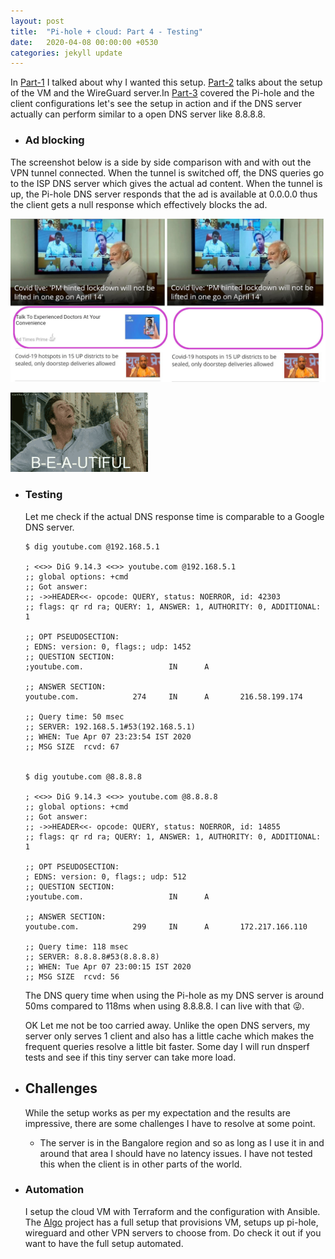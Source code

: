 ```yaml
---
layout: post
title:  "Pi-hole + cloud: Part 4 - Testing"
date:   2020-04-08 00:00:00 +0530
categories: jekyll update
---
```


In [Part-1][part1] I talked about why I wanted this setup. [Part-2][part2] talks about the setup of the VM and the WireGuard server.In [Part-3][part3] covered the Pi-hole and the client configurations let's see the setup in action and if the DNS server actually can perform similar to a open DNS server like 8.8.8.8.

- ### Ad blocking

The screenshot below is a side by side comparison with and with out the VPN tunnel connected. When the tunnel is switched off, the DNS queries go to the ISP DNS server which gives the actual ad content. When the tunnel is up, the Pi-hole DNS server responds that the ad is available at 0.0.0.0 thus the client gets a null response which effectively blocks the ad.

![Ads blocked comparison](/assets/images/adblock2.jpg)


![B E A Utiful](/assets/images/beautiful.gif)

- ### Testing
  Let me check if the actual DNS response time is comparable to a Google DNS server.

      $ dig youtube.com @192.168.5.1

      ; <<>> DiG 9.14.3 <<>> youtube.com @192.168.5.1
      ;; global options: +cmd
      ;; Got answer:
      ;; ->>HEADER<<- opcode: QUERY, status: NOERROR, id: 42303
      ;; flags: qr rd ra; QUERY: 1, ANSWER: 1, AUTHORITY: 0, ADDITIONAL: 1

      ;; OPT PSEUDOSECTION:
      ; EDNS: version: 0, flags:; udp: 1452
      ;; QUESTION SECTION:
      ;youtube.com.                   IN      A

      ;; ANSWER SECTION:
      youtube.com.            274     IN      A       216.58.199.174

      ;; Query time: 50 msec
      ;; SERVER: 192.168.5.1#53(192.168.5.1)
      ;; WHEN: Tue Apr 07 23:23:54 IST 2020
      ;; MSG SIZE  rcvd: 67


      $ dig youtube.com @8.8.8.8

      ; <<>> DiG 9.14.3 <<>> youtube.com @8.8.8.8
      ;; global options: +cmd
      ;; Got answer:
      ;; ->>HEADER<<- opcode: QUERY, status: NOERROR, id: 14855
      ;; flags: qr rd ra; QUERY: 1, ANSWER: 1, AUTHORITY: 0, ADDITIONAL: 1

      ;; OPT PSEUDOSECTION:
      ; EDNS: version: 0, flags:; udp: 512
      ;; QUESTION SECTION:
      ;youtube.com.                   IN      A

      ;; ANSWER SECTION:
      youtube.com.            299     IN      A       172.217.166.110

      ;; Query time: 118 msec
      ;; SERVER: 8.8.8.8#53(8.8.8.8)
      ;; WHEN: Tue Apr 07 23:00:15 IST 2020
      ;; MSG SIZE  rcvd: 56

  The DNS query time when using the Pi-hole as my DNS server is around 50ms compared to 118ms when using 8.8.8.8. I can live with that :stuck_out_tongue_winking_eye:.

  OK Let me not be too carried away. Unlike the open DNS servers, my server only serves 1 client and also has a little cache which makes the frequent queries resolve a little bit faster. Some day I will run dnsperf tests and see if this tiny server can take more load.

- ## Challenges

  While the setup works as per my expectation and the results are impressive, there are some challenges I have to resolve at some point.
    - The server is in the Bangalore region and so as long as I use it in and around that area I should have no latency issues. I have not tested this when the client is in other parts of the world.

- ### Automation

  I setup the cloud VM with Terraform and the configuration with Ansible. The [Algo][algo] project has a full setup that provisions VM, setups up pi-hole, wireguard and other VPN servers to choose from. Do check it out if you want to have the full setup automated.

[part1]: https://blog.krishnaghatti.dev/jekyll/update/2020/04/07/pihole-in-the-cloud-part-1.html
[part2]: https://blog.krishnaghatti.dev/jekyll/update/2020/04/08/pihole-in-the-cloud-part-2.html
[part3]: https://blog.krishnaghatti.dev/jekyll/update/2020/04/08/pihole-in-the-cloud-part-3.html
[algo]: https://github.com/trailofbits/algo
